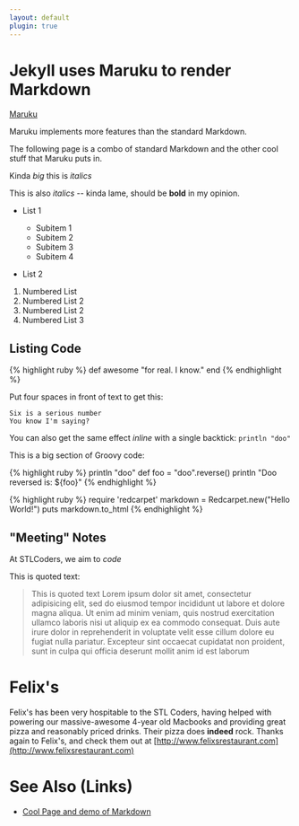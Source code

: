 ```yaml
---
layout: default
plugin: true
---
```


# Jekyll uses Maruku to render Markdown

[ Maruku ]( http://maruku.rubyforge.org/maruku.html )

Maruku implements more features than the standard Markdown.

The following page is a combo of standard Markdown and the 
other cool stuff that Maruku puts in.

Kinda _big_ this is _italics_

This is also *italics* -- kinda lame, should be **bold** in my opinion.

* List 1
    * Subitem 1
    * Subitem 2
    * Subitem 3
    * Subitem 4

* List 2

1. Numbered List
1. Numbered List 2
1. Numbered List 2
1. Numbered List 3
     

## Listing Code

{% highlight ruby %}
def awesome
  "for real. I know."
end
{% endhighlight %}

Put four spaces in front of text to get this:

    Six is a serious number
    You know I'm saying?

You can also get the same effect _inline_ with a single backtick: `println "doo"`

This is a big section of Groovy code:

{% highlight ruby %}
println "doo"
def foo = "doo".reverse()
println "Doo reversed is: ${foo}"
{% endhighlight %}

{% highlight ruby %}
require 'redcarpet'
markdown = Redcarpet.new("Hello World!")
puts markdown.to_html
{% endhighlight %}


## "Meeting" Notes

At STLCoders, we aim to _code_

This is quoted text:

> This is quoted text Lorem ipsum dolor sit amet, consectetur adipisicing elit,
> sed do eiusmod tempor incididunt ut labore et dolore magna aliqua. Ut enim ad
> minim veniam, quis nostrud exercitation ullamco laboris nisi ut aliquip ex ea
> commodo consequat. Duis aute irure dolor in reprehenderit in voluptate velit
> esse cillum dolore eu fugiat nulla pariatur. Excepteur sint occaecat
> cupidatat non proident, sunt in culpa qui officia deserunt mollit anim id est
> laborum 



# Felix's

Felix's has been very hospitable to the STL Coders, having helped with
powering our massive-awesome 4-year old Macbooks and providing great pizza
and reasonably priced drinks.  Their pizza does **indeed** rock.  Thanks again
to Felix's, and check them out at
[http://www.felixsrestaurant.com](http://www.felixsrestaurant.com)

# See Also (Links)

- [Cool Page and demo of Markdown]( http://www.darkcoding.net/software/markdown-quick-reference/ )

